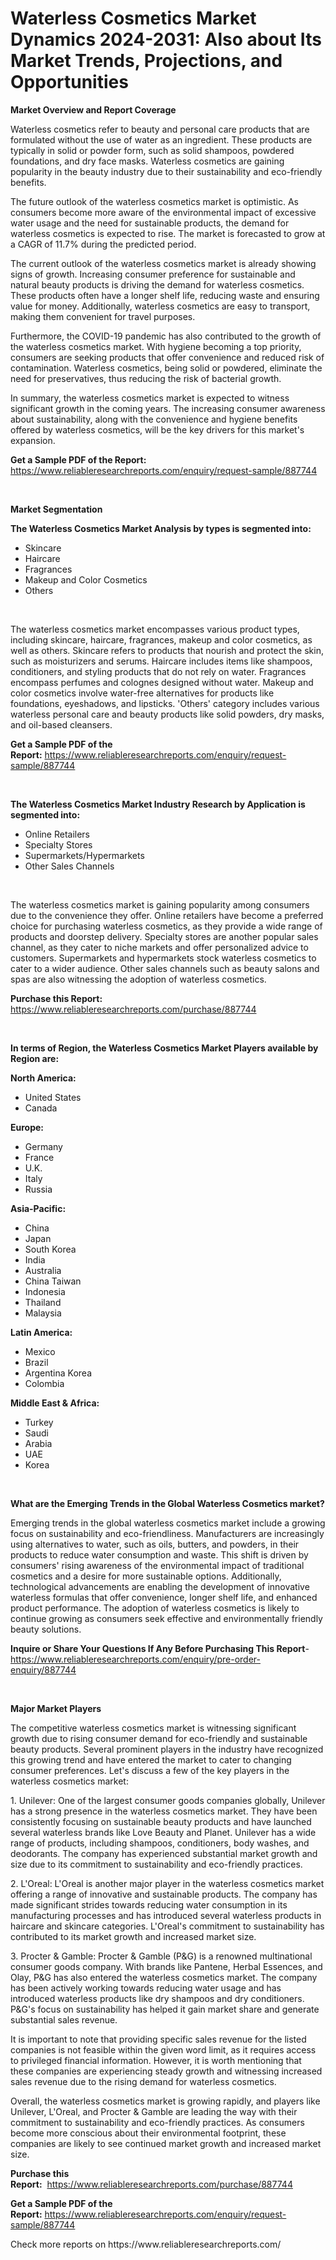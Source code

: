 <p><h1>Waterless Cosmetics Market Dynamics 2024-2031: Also about Its Market Trends, Projections, and Opportunities</h1></p><p><strong>Market Overview and Report Coverage</strong></p>
<p><p>Waterless cosmetics refer to beauty and personal care products that are formulated without the use of water as an ingredient. These products are typically in solid or powder form, such as solid shampoos, powdered foundations, and dry face masks. Waterless cosmetics are gaining popularity in the beauty industry due to their sustainability and eco-friendly benefits.</p><p>The future outlook of the waterless cosmetics market is optimistic. As consumers become more aware of the environmental impact of excessive water usage and the need for sustainable products, the demand for waterless cosmetics is expected to rise. The market is forecasted to grow at a CAGR of 11.7% during the predicted period.</p><p>The current outlook of the waterless cosmetics market is already showing signs of growth. Increasing consumer preference for sustainable and natural beauty products is driving the demand for waterless cosmetics. These products often have a longer shelf life, reducing waste and ensuring value for money. Additionally, waterless cosmetics are easy to transport, making them convenient for travel purposes.</p><p>Furthermore, the COVID-19 pandemic has also contributed to the growth of the waterless cosmetics market. With hygiene becoming a top priority, consumers are seeking products that offer convenience and reduced risk of contamination. Waterless cosmetics, being solid or powdered, eliminate the need for preservatives, thus reducing the risk of bacterial growth.</p><p>In summary, the waterless cosmetics market is expected to witness significant growth in the coming years. The increasing consumer awareness about sustainability, along with the convenience and hygiene benefits offered by waterless cosmetics, will be the key drivers for this market's expansion.</p></p>
<p><strong>Get a Sample PDF of the Report:</strong> <a href="https://www.reliableresearchreports.com/enquiry/request-sample/887744">https://www.reliableresearchreports.com/enquiry/request-sample/887744</a></p>
<p>&nbsp;</p>
<p><strong>Market Segmentation</strong></p>
<p><strong>The Waterless Cosmetics Market Analysis by types is segmented into:</strong></p>
<p><ul><li>Skincare</li><li>Haircare</li><li>Fragrances</li><li>Makeup and Color Cosmetics</li><li>Others</li></ul></p>
<p>&nbsp;</p>
<p><p>The waterless cosmetics market encompasses various product types, including skincare, haircare, fragrances, makeup and color cosmetics, as well as others. Skincare refers to products that nourish and protect the skin, such as moisturizers and serums. Haircare includes items like shampoos, conditioners, and styling products that do not rely on water. Fragrances encompass perfumes and colognes designed without water. Makeup and color cosmetics involve water-free alternatives for products like foundations, eyeshadows, and lipsticks. 'Others' category includes various waterless personal care and beauty products like solid powders, dry masks, and oil-based cleansers.</p></p>
<p><strong>Get a Sample PDF of the Report:</strong>&nbsp;<a href="https://www.reliableresearchreports.com/enquiry/request-sample/887744">https://www.reliableresearchreports.com/enquiry/request-sample/887744</a></p>
<p>&nbsp;</p>
<p><strong>The Waterless Cosmetics Market Industry Research by Application is segmented into:</strong></p>
<p><ul><li>Online Retailers</li><li>Specialty Stores</li><li>Supermarkets/Hypermarkets</li><li>Other Sales Channels</li></ul></p>
<p>&nbsp;</p>
<p><p>The waterless cosmetics market is gaining popularity among consumers due to the convenience they offer. Online retailers have become a preferred choice for purchasing waterless cosmetics, as they provide a wide range of products and doorstep delivery. Specialty stores are another popular sales channel, as they cater to niche markets and offer personalized advice to customers. Supermarkets and hypermarkets stock waterless cosmetics to cater to a wider audience. Other sales channels such as beauty salons and spas are also witnessing the adoption of waterless cosmetics.</p></p>
<p><strong>Purchase this Report:</strong>&nbsp; <a href="https://www.reliableresearchreports.com/purchase/887744">https://www.reliableresearchreports.com/purchase/887744</a></p>
<p>&nbsp;</p>
<p><strong>In terms of Region, the Waterless Cosmetics Market Players available by Region are:</strong></p>
<p>
    <p> <strong> North America: </strong>
        <ul>
            <li>United States</li>
            <li>Canada</li>
        </ul>
        </p> 
    <p> <strong> Europe: </strong>
        <ul>
            <li>Germany</li>
            <li>France</li>
            <li>U.K.</li>
            <li>Italy</li>
            <li>Russia</li>
        </ul>
        </p> 
    <p> <strong> Asia-Pacific: </strong>
        <ul>
            <li>China</li>
            <li>Japan</li>
            <li>South Korea</li>
            <li>India</li>
            <li>Australia</li>
            <li>China Taiwan</li>
            <li>Indonesia</li>
            <li>Thailand</li>
            <li>Malaysia</li>
        </ul>
        </p> 
    <p> <strong> Latin America: </strong>
        <ul>
            <li>Mexico</li>
            <li>Brazil</li>
            <li>Argentina Korea</li>
            <li>Colombia</li>
        </ul>
        </p> 
    <p> <strong> Middle East & Africa: </strong>
        <ul>
            <li>Turkey</li>
            <li>Saudi</li>
            <li>Arabia</li>
            <li>UAE</li>
            <li>Korea</li>
        </ul>
    </p>
    </p>
<p>&nbsp;</p>
<p><strong>What are the Emerging Trends in the Global Waterless Cosmetics market?</strong></p>
<p><p>Emerging trends in the global waterless cosmetics market include a growing focus on sustainability and eco-friendliness. Manufacturers are increasingly using alternatives to water, such as oils, butters, and powders, in their products to reduce water consumption and waste. This shift is driven by consumers' rising awareness of the environmental impact of traditional cosmetics and a desire for more sustainable options. Additionally, technological advancements are enabling the development of innovative waterless formulas that offer convenience, longer shelf life, and enhanced product performance. The adoption of waterless cosmetics is likely to continue growing as consumers seek effective and environmentally friendly beauty solutions.</p></p>
<p><strong>Inquire or Share Your Questions If Any Before Purchasing This Report</strong>- <a href="https://www.reliableresearchreports.com/enquiry/pre-order-enquiry/887744">https://www.reliableresearchreports.com/enquiry/pre-order-enquiry/887744</a></p>
<p>&nbsp;</p>
<p><strong>Major Market Players</strong></p>
<p><p>The competitive waterless cosmetics market is witnessing significant growth due to rising consumer demand for eco-friendly and sustainable beauty products. Several prominent players in the industry have recognized this growing trend and have entered the market to cater to changing consumer preferences. Let's discuss a few of the key players in the waterless cosmetics market:</p><p>1. Unilever: One of the largest consumer goods companies globally, Unilever has a strong presence in the waterless cosmetics market. They have been consistently focusing on sustainable beauty products and have launched several waterless brands like Love Beauty and Planet. Unilever has a wide range of products, including shampoos, conditioners, body washes, and deodorants. The company has experienced substantial market growth and size due to its commitment to sustainability and eco-friendly practices.</p><p>2. L'Oreal: L'Oreal is another major player in the waterless cosmetics market offering a range of innovative and sustainable products. The company has made significant strides towards reducing water consumption in its manufacturing processes and has introduced several waterless products in haircare and skincare categories. L'Oreal's commitment to sustainability has contributed to its market growth and increased market size.</p><p>3. Procter & Gamble: Procter & Gamble (P&G) is a renowned multinational consumer goods company. With brands like Pantene, Herbal Essences, and Olay, P&G has also entered the waterless cosmetics market. The company has been actively working towards reducing water usage and has introduced waterless products like dry shampoos and dry conditioners. P&G's focus on sustainability has helped it gain market share and generate substantial sales revenue.</p><p>It is important to note that providing specific sales revenue for the listed companies is not feasible within the given word limit, as it requires access to privileged financial information. However, it is worth mentioning that these companies are experiencing steady growth and witnessing increased sales revenue due to the rising demand for waterless cosmetics.</p><p>Overall, the waterless cosmetics market is growing rapidly, and players like Unilever, L'Oreal, and Procter & Gamble are leading the way with their commitment to sustainability and eco-friendly practices. As consumers become more conscious about their environmental footprint, these companies are likely to see continued market growth and increased market size.</p></p>
<p><strong>Purchase this Report:</strong>&nbsp;&nbsp;<a href="https://www.reliableresearchreports.com/purchase/887744">https://www.reliableresearchreports.com/purchase/887744</a></p>
<p></p>
<p><strong>Get a Sample PDF of the Report:</strong>&nbsp;<a href="https://www.reliableresearchreports.com/enquiry/request-sample/887744">https://www.reliableresearchreports.com/enquiry/request-sample/887744</a></p>
<p>Check more reports on https://www.reliableresearchreports.com/</p>